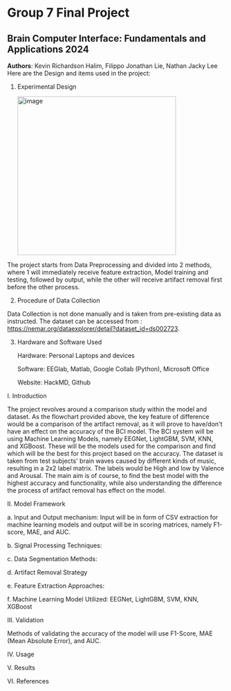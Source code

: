 # Group 7 Final Project
## Brain Computer Interface: Fundamentals and Applications 2024

**Authors**:
Kevin Richardson Halim, Filippo Jonathan Lie, Nathan Jacky Lee
Here are the Design and items used in the project:

1. Experimental Design
   
   <img width="366" alt="image" src="https://github.com/kevin-rh/BCI_2024_Final_Group7/assets/134197756/4875b3b8-6af1-4c95-8dbe-fb7bdb3f1547">

The project starts from Data Preprocessing and divided into 2 methods, where 1 will immediately receive feature extraction, Model training and testing, followed by output, while the other will receive artifact removal first before the other process.

2. Procedure of Data Collection

Data Collection is not done manually and is taken from pre-existing data as instructed. The dataset can be accessed from : https://nemar.org/dataexplorer/detail?dataset_id=ds002723. 

3. Hardware and Software Used

   Hardware: Personal Laptops and devices
   
   Software: EEGlab, Matlab, Google Collab (Python), Microsoft Office
   
   Website: HackMD, Github

I. Introduction

The project revolves around a comparison study within the model and dataset. As the flowchart provided above, the key feature of difference would be a comparison of the artifact removal, as it will prove to have/don't have an effect on the accuracy of the BCI model. The BCI system will be using Machine Learning Models, namely EEGNet, LightGBM, SVM, KNN, and XGBoost. These will be the models used for the comparison and find which will be the best for this project based on the accuracy. The dataset is taken from test subjects' brain waves caused by different kinds of music, resulting in a 2x2 label matrix. The labels would be High and low by Valence and Arousal. The main aim is of course, to find the best model with the highest accuracy and functionality, while also understanding the difference the process of artifact removal has effect on the model.

II. Model Framework

a. Input and Output mechanism: Input will be in form of CSV extraction for machine learning models and output will be in scoring matrices, namely F1-score, MAE, and AUC.

b. Signal Processing Techniques:

c. Data Segmentation Methods:

d. Artifact Removal Strategy

e. Feature Extraction Approaches:

f. Machine Learning Model Utilized: EEGNet, LightGBM, SVM, KNN, XGBoost

III. Validation

Methods of validating the accuracy of the model will use F1-Score, MAE (Mean Absolute Error), and AUC. 

IV. Usage

V. Results

VI. References
